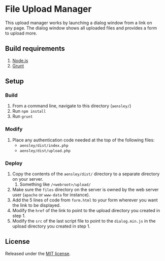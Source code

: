 # File Upload Manager

This upload manager works by launching a dialog window from a link on any page. The dialog window shows all uploaded files and provides a form to upload more.

## Build requirements

 1. [Node.js](https://github.com/nodesource/distributions)
 2. [Grunt](http://gruntjs.com/getting-started)

## Setup

### Build

 1. From a command line, navigate to this directory (`aensley/`)
 2. Run `npm install`
 3. Run `grunt`

### Modify

 1. Place any authentication code needed at the top of the following files:
    * `aensley/dist/index.php`
    * `aensley/dist/upload.php`

### Deploy

 1. Copy the contents of the `aensley/dist/` directory to a separate directory on your server.
    1. Something like `/<webroot>/upload/`
 2. Make sure the `files` directory on the server is owned by the web server user (`apache` or `www-data` for instance).
 3. Add the 5 lines of code from `form.html` to your form wherever you want the link to be displayed.
 4. Modify the `href` of the link to point to the upload directory you created in step 1.
 5. Modify the `src` of the last script file to point to the `dialog.min.js` in the upload directory you created in step 1.

## License
Released under the [MIT license](http://www.opensource.org/licenses/MIT).
